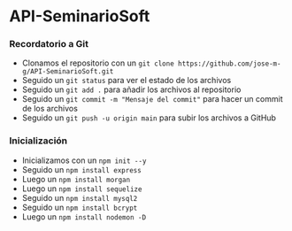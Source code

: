 # API-SeminarioSoft
### Recordatorio a Git
- Clonamos el repositorio con un `git clone https://github.com/jose-m-g/API-SeminarioSoft.git`
- Seguido un `git status` para ver el estado de los archivos
- Seguido un `git add .` para añadir los archivos al repositorio
- Seguido un `git commit -m "Mensaje del commit"` para hacer un commit de los archivos
- Seguido un `git push -u origin main` para subir los archivos a GitHub

### Inicialización
- Inicializamos con un  `npm init --y`
- Seguido un `npm install express`
- Luego un `npm install morgan`
- Luego un `npm install sequelize`
- Seguido un `npm install mysql2`
- Seguido un `npm install bcrypt`
- Luego un `npm install nodemon -D`



